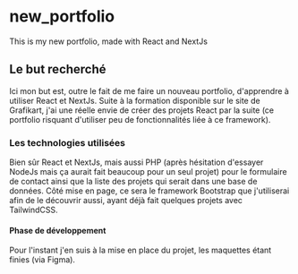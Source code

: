 # new_portfolio
This is my new portfolio, made with React and NextJs
## Le but recherché
Ici mon but est, outre le fait de me faire un nouveau portfolio, d'apprendre à utiliser React et NextJs. Suite à la formation disponible sur le site de Grafikart, j'ai une réelle envie de créer des projets React par la suite (ce portfolio risquant d'utiliser peu de fonctionnalités liée à ce framework).
### Les technologies utilisées
Bien sûr React et NextJs, mais aussi PHP (après hésitation d'essayer NodeJs mais ça aurait fait beaucoup pour un seul projet) pour le formulaire de contact ainsi que la liste des projets qui serait dans une base de données. Côté mise en page, ce sera le framework Bootstrap que j'utiliserai afin de le découvrir aussi, ayant déjà fait quelques projets avec TailwindCSS.
#### Phase de développement
Pour l'instant j'en suis à la mise en place du projet, les maquettes étant finies (via Figma).